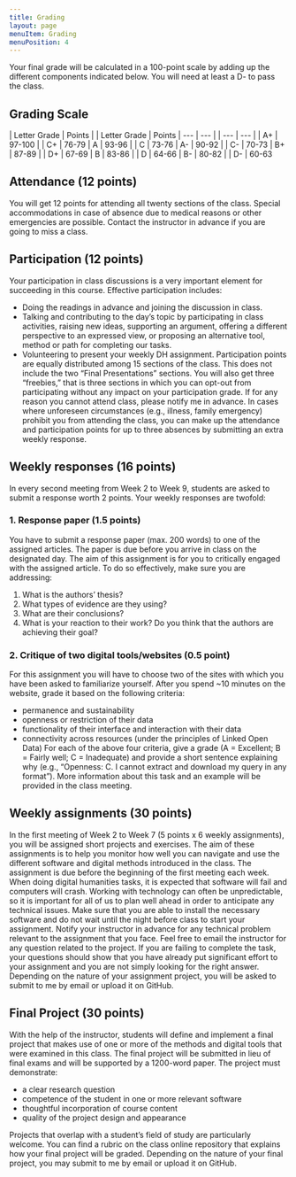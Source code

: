 ```yaml
---
title: Grading
layout: page
menuItem: Grading
menuPosition: 4
---
```


Your final grade will be calculated in a 100-point scale by adding up the different components indicated below. You will need at least a D- to pass the class.

## Grading Scale

| Letter Grade | Points |  | Letter Grade | Points
| --- | --- |  | --- | --- |
| A+ | 97-100 |  | C+ | 76-79
| A | 93-96 |  | C | 73-76
| A- | 90-92 |  | C- | 70-73
| B+ | 87-89 |  | D+ | 67-69
| B | 83-86 |  | D | 64-66
| B- | 80-82 |  | D- | 60-63



## Attendance (12 points)

You will get 12 points for attending all twenty sections of the class. Special accommodations in case of absence due to medical reasons or other emergencies are possible. Contact the instructor in advance if you are going to miss a class.


## Participation (12 points)

Your participation in class discussions is a very important element for succeeding in this course. Effective participation includes:
- Doing the readings in advance and joining the discussion in class.
- Talking and contributing to the day’s topic by participating in class activities, raising new ideas, supporting an argument, offering a different perspective to an expressed view, or proposing an alternative tool, method or path for completing our tasks.
- Volunteering to present your weekly DH assignment.
Participation points are equally distributed among 15 sections of the class. This does not include the two “Final Presentations” sections. You will also get three “freebies,” that is three sections in which you can opt-out from participating without any impact on your participation grade.
If for any reason you cannot attend class, please notify me in advance. In cases where unforeseen circumstances (e.g., illness, family emergency) prohibit you from attending the class, you can make up the attendance and participation points for up to three absences by submitting an extra weekly response. 


## Weekly responses (16 points)
In every second meeting from Week 2 to Week 9, students are asked to submit a response worth 2 points. Your weekly responses are twofold:
### 1. Response paper (1.5 points)
You have to submit a response paper (max. 200 words) to one of the assigned articles. The paper is due before you arrive in class on the designated day. The aim of this assignment is for you to critically engaged with the assigned article. To do so effectively, make sure you are addressing:
1. What is the authors’ thesis? 
2. What types of evidence are they using? 
3. What are their conclusions?
4. What is your reaction to their work? Do you think that the authors are achieving their goal?

### 2. Critique of two digital tools/websites (0.5 point)
For this assignment you will have to choose two of the sites with which you have been asked to familiarize yourself. After you spend ~10 minutes on the website, grade it based on the following criteria:
- permanence and sustainability
- openness or restriction of their data
- functionality of their interface and interaction with their data
- connectivity across resources (under the principles of Linked Open Data)
For each of the above four criteria, give a grade (A = Excellent; B = Fairly well; C = Inadequate) and provide a short sentence explaining why (e.g., “Openness: C. I cannot extract and download my query in any format”). More information about this task and an example will be provided in the class meeting.


## Weekly assignments (30 points)
In the first meeting of Week 2 to Week 7 (5 points x 6 weekly assignments), you will be assigned short projects and exercises. The aim of these assignments is to help you monitor how well you can navigate and use the different software and digital methods introduced in the class. The assignment is due before the beginning of the first meeting each week.
When doing digital humanities tasks, it is expected that software will fail and computers will crash. Working with technology can often be unpredictable, so it is important for all of us to plan well ahead in order to anticipate any technical issues. Make sure that you are able to install the necessary software and do not wait until the night before class to start your assignment. Notify your instructor in advance for any technical problem relevant to the assignment that you face. Feel free to email the instructor for any question related to the project. If you are failing to complete the task, your questions should show that you have already put significant effort to your assignment and you are not simply looking for the right answer. Depending on the nature of your assignment project, you will be asked to submit to me by email or upload it on GitHub.


## Final Project (30 points)
With the help of the instructor, students will define and implement a final project that makes use of one or more of the methods and digital tools that were examined in this class. The final project will be submitted in lieu of final exams and will be supported by a 1200-word paper. The project must demonstrate:
- a clear research question 
- competence of the student in one or more relevant software
- thoughtful incorporation of course content
- quality of the project design and appearance

Projects that overlap with a student’s field of study are particularly welcome. You can find a rubric on the class online repository that explains how your final project will be graded. Depending on the nature of your final project, you may submit to me by email or upload it on GitHub.


